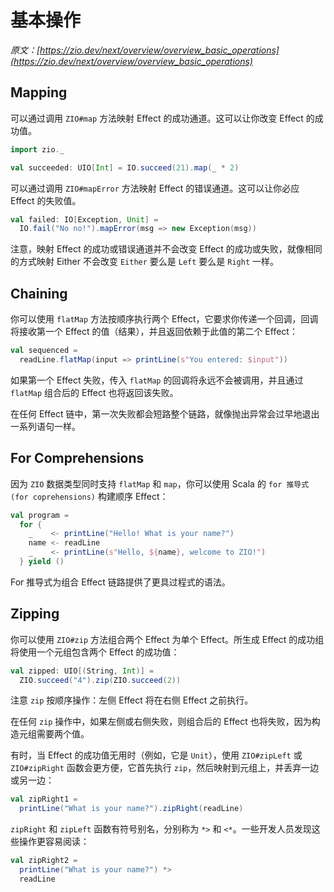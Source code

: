 # 基本操作

*原文：[https://zio.dev/next/overview/overview_basic_operations](https://zio.dev/next/overview/overview_basic_operations)*

## Mapping

可以通过调用 `ZIO#map` 方法映射 Effect 的成功通道。这可以让你改变 Effect 的成功值。
```scala
import zio._

val succeeded: UIO[Int] = IO.succeed(21).map(_ * 2)
```

可以通过调用 `ZIO#mapError` 方法映射 Effect 的错误通道。这可以让你必应 Effect 的失败值。
```scala
val failed: IO[Exception, Unit] = 
  IO.fail("No no!").mapError(msg => new Exception(msg))
```

注意，映射 Effect 的成功或错误通道并不会改变 Effect 的成功或失败，就像相同的方式映射 Either 不会改变 `Either` 要么是 `Left` 要么是 `Right` 一样。

## Chaining

你可以使用 `flatMap` 方法按顺序执行两个 Effect，它要求你传递一个回调，回调将接收第一个 Effect 的值（结果），并且返回依赖于此值的第二个 Effect：
```scala
val sequenced = 
  readLine.flatMap(input => printLine(s"You entered: $input"))
```

如果第一个 Effect 失败，传入 `flatMap` 的回调将永远不会被调用，并且通过 `flatMap` 组合后的 Effect 也将返回该失败。

在任何 Effect 链中，第一次失败都会短路整个链路，就像抛出异常会过早地退出一系列语句一样。

## For Comprehensions

因为 `ZIO` 数据类型同时支持 `flatMap` 和 `map`，你可以使用 Scala 的 `for 推导式(for coprehensions)` 构建顺序 Effect：
```scala
val program = 
  for {
    _    <- printLine("Hello! What is your name?")
    name <- readLine
    _    <- printLine(s"Hello, ${name}, welcome to ZIO!")
  } yield ()
```

For 推导式为组合 Effect 链路提供了更具过程式的语法。

## Zipping

你可以使用 `ZIO#zip` 方法组合两个 Effect 为单个 Effect。所生成 Effect 的成功组将使用一个元组包含两个 Effect 的成功值：
```scala
val zipped: UIO[(String, Int)] = 
  ZIO.succeed("4").zip(ZIO.succeed(2))
```

注意 `zip` 按顺序操作：左侧 Effect 将在右侧 Effect 之前执行。

在任何 `zip` 操作中，如果左侧或右侧失败，则组合后的 Effect 也将失败，因为构造元组需要两个值。

有时，当 Effect 的成功值无用时（例如，它是 `Unit`），使用 `ZIO#zipLeft` 或 `ZIO#zipRight` 函数会更方便，它首先执行 `zip`，然后映射到元组上，并丢弃一边或另一边：
```scala
val zipRight1 = 
  printLine("What is your name?").zipRight(readLine)
```

`zipRight` 和 `zipLeft` 函数有符号别名，分别称为 `*>` 和 `<*`。一些开发人员发现这些操作更容易阅读：
```scala
val zipRight2 = 
  printLine("What is your name?") *>
  readLine
```

